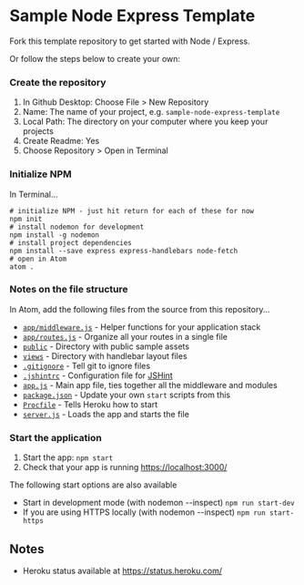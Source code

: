 # Sample Node Express Template

Fork this template repository to get started with Node / Express.


Or follow the steps below to create your own:


### Create the repository

1. In Github Desktop: Choose File > New Repository
1. Name: The name of your project, e.g. `sample-node-express-template`
1. Local Path: The directory on your computer where you keep your projects
1. Create Readme: Yes
1. Choose Repository > Open in Terminal

### Initialize NPM

In Terminal...
```
# initialize NPM - just hit return for each of these for now
npm init
# install nodemon for development
npm install -g nodemon
# install project dependencies
npm install --save express express-handlebars node-fetch
# open in Atom
atom .
```

### Notes on the file structure

In Atom, add the following files from the source from this repository...

- [`app/middleware.js`](app/middleware.js) - Helper functions for your application stack
- [`app/routes.js`](app/routes.js) - Organize all your routes in a single file
- [`public`](public) - Directory with public sample assets
- [`views`](views) - Directory with handlebar layout files
- [`.gitignore`](.jshintrc) - Tell git to ignore files
- [`.jshintrc`](.jshintrc) - Configuration file for [JSHint](https://atom.io/packages/atom-jshint)
- [`app.js`](app.js) - Main app file, ties together all the middleware and modules
- [`package.json`](package.json) - Update your own `start` scripts from this
- [`Procfile`](Procfile) - Tells Heroku how to start
- [`server.js`](server.js) - Loads the app and starts the file



### Start the application

1. Start the app: `npm start`
1. Check that your app is running <https://localhost:3000/>




The following start options are also available

- Start in development mode (with nodemon --inspect) `npm run start-dev`
- If you are using HTTPS locally (with nodemon --inspect) `npm run start-https`



## Notes

- Heroku status available at https://status.heroku.com/
